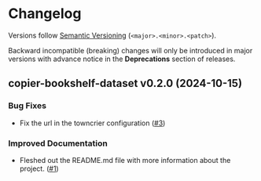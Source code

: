 # Changelog

Versions follow [Semantic Versioning](https://semver.org/) (`<major>.<minor>.<patch>`).

Backward incompatible (breaking) changes will only be introduced in major versions
with advance notice in the **Deprecations** section of releases.

<!--
You should *NOT* be adding new changelog entries to this file,
this file is managed by towncrier.
See `changelog/README.md`.

You *may* edit previous changelogs to fix problems like typo corrections or such.
To add a new changelog entry, please see
`changelog/README.md`
and https://pip.pypa.io/en/latest/development/contributing/#news-entries,
noting that we use the `changelog` directory instead of news,
markdown instead of restructured text and use slightly different categories
from the examples given in that link.
-->

<!-- towncrier release notes start -->

## copier-bookshelf-dataset v0.2.0 (2024-10-15)

### Bug Fixes

- Fix the url in the towncrier configuration ([#3](https://github.com/climate-resource/copier-bookshelf-dataset/pull/3))

### Improved Documentation

- Fleshed out the README.md file with more information about the project. ([#1](https://github.com/climate-resource/copier-bookshelf-dataset/pull/1))
